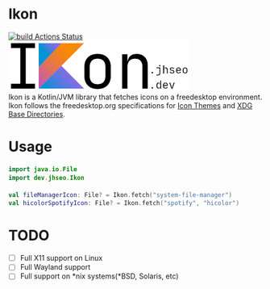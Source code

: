 # Ikon
[![build Actions Status](https://github.com/Jhyub/Ikon/workflows/build/badge.svg)](https://github.com/Jhyub/Ikon/actions)<br>
[![logo](https://raw.githubusercontent.com/Jhyub/Ikon/master/ikon.png)](https://ikon.jhseo.dev/)  
Ikon is a Kotlin/JVM library that fetches icons on a freedesktop environment.  
Ikon follows the freedesktop.org specifications for [Icon Themes](https://specifications.freedesktop.org/icon-theme-spec/icon-theme-spec-latest.html) and [XDG Base Directories](https://specifications.freedesktop.org/basedir-spec/basedir-spec-latest.html).


# Usage
```kotlin
import java.io.File
import dev.jhseo.Ikon

val fileManagerIcon: File? = Ikon.fetch("system-file-manager")
val hicolorSpotifyIcon: File? = Ikon.fetch("spotify", "hicolor")
```

# TODO
- [ ] Full X11 support on Linux
- [ ] Full Wayland support
- [ ] Full support on *nix systems(*BSD, Solaris, etc)
